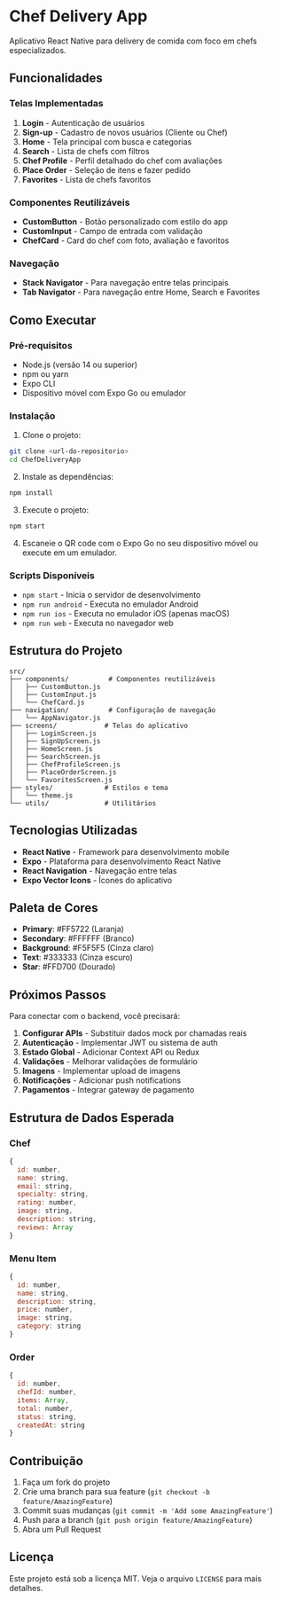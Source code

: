 # Chef Delivery App

Aplicativo React Native para delivery de comida com foco em chefs especializados.

## Funcionalidades

### Telas Implementadas

1. **Login** - Autenticação de usuários
2. **Sign-up** - Cadastro de novos usuários (Cliente ou Chef)
3. **Home** - Tela principal com busca e categorias
4. **Search** - Lista de chefs com filtros
5. **Chef Profile** - Perfil detalhado do chef com avaliações
6. **Place Order** - Seleção de itens e fazer pedido
7. **Favorites** - Lista de chefs favoritos

### Componentes Reutilizáveis

- **CustomButton** - Botão personalizado com estilo do app
- **CustomInput** - Campo de entrada com validação
- **ChefCard** - Card do chef com foto, avaliação e favoritos

### Navegação

- **Stack Navigator** - Para navegação entre telas principais
- **Tab Navigator** - Para navegação entre Home, Search e Favorites

## Como Executar

### Pré-requisitos

- Node.js (versão 14 ou superior)
- npm ou yarn
- Expo CLI
- Dispositivo móvel com Expo Go ou emulador

### Instalação

1. Clone o projeto:
```bash
git clone <url-do-repositorio>
cd ChefDeliveryApp
```

2. Instale as dependências:
```bash
npm install
```

3. Execute o projeto:
```bash
npm start
```

4. Escaneie o QR code com o Expo Go no seu dispositivo móvel ou execute em um emulador.

### Scripts Disponíveis

- `npm start` - Inicia o servidor de desenvolvimento
- `npm run android` - Executa no emulador Android
- `npm run ios` - Executa no emulador iOS (apenas macOS)
- `npm run web` - Executa no navegador web

## Estrutura do Projeto

```
src/
├── components/          # Componentes reutilizáveis
│   ├── CustomButton.js
│   ├── CustomInput.js
│   └── ChefCard.js
├── navigation/          # Configuração de navegação
│   └── AppNavigator.js
├── screens/            # Telas do aplicativo
│   ├── LoginScreen.js
│   ├── SignUpScreen.js
│   ├── HomeScreen.js
│   ├── SearchScreen.js
│   ├── ChefProfileScreen.js
│   ├── PlaceOrderScreen.js
│   └── FavoritesScreen.js
├── styles/             # Estilos e tema
│   └── theme.js
└── utils/              # Utilitários
```

## Tecnologias Utilizadas

- **React Native** - Framework para desenvolvimento mobile
- **Expo** - Plataforma para desenvolvimento React Native
- **React Navigation** - Navegação entre telas
- **Expo Vector Icons** - Ícones do aplicativo

## Paleta de Cores

- **Primary**: #FF5722 (Laranja)
- **Secondary**: #FFFFFF (Branco)
- **Background**: #F5F5F5 (Cinza claro)
- **Text**: #333333 (Cinza escuro)
- **Star**: #FFD700 (Dourado)

## Próximos Passos

Para conectar com o backend, você precisará:

1. **Configurar APIs** - Substituir dados mock por chamadas reais
2. **Autenticação** - Implementar JWT ou sistema de auth
3. **Estado Global** - Adicionar Context API ou Redux
4. **Validações** - Melhorar validações de formulário
5. **Imagens** - Implementar upload de imagens
6. **Notificações** - Adicionar push notifications
7. **Pagamentos** - Integrar gateway de pagamento

## Estrutura de Dados Esperada

### Chef
```javascript
{
  id: number,
  name: string,
  email: string,
  specialty: string,
  rating: number,
  image: string,
  description: string,
  reviews: Array
}
```

### Menu Item
```javascript
{
  id: number,
  name: string,
  description: string,
  price: number,
  image: string,
  category: string
}
```

### Order
```javascript
{
  id: number,
  chefId: number,
  items: Array,
  total: number,
  status: string,
  createdAt: string
}
```

## Contribuição

1. Faça um fork do projeto
2. Crie uma branch para sua feature (`git checkout -b feature/AmazingFeature`)
3. Commit suas mudanças (`git commit -m 'Add some AmazingFeature'`)
4. Push para a branch (`git push origin feature/AmazingFeature`)
5. Abra um Pull Request

## Licença

Este projeto está sob a licença MIT. Veja o arquivo `LICENSE` para mais detalhes.

